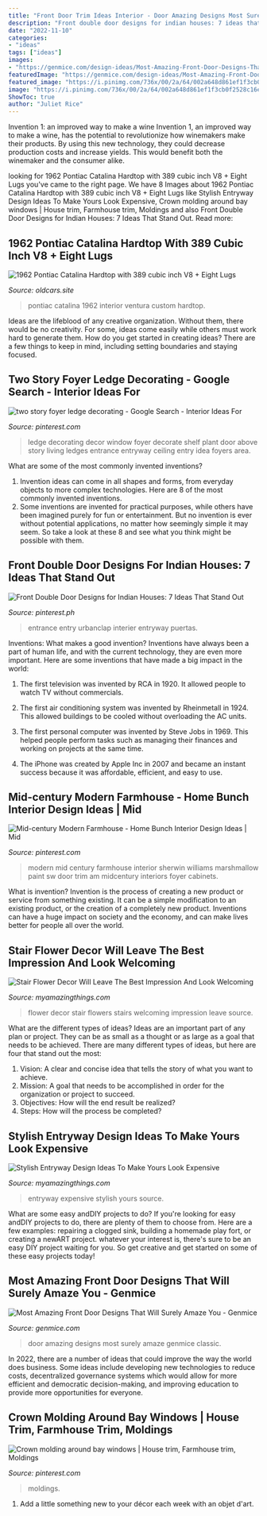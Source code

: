 ```yaml
---
title: "Front Door Trim Ideas Interior - Door Amazing Designs Most Surely Amaze Genmice Classic"
description: "Front double door designs for indian houses: 7 ideas that stand out"
date: "2022-11-10"
categories:
- "ideas"
tags: ["ideas"]
images:
- "https://genmice.com/design-ideas/Most-Amazing-Front-Door-Designs-That-Will-Surely-Amaze-You/94.jpeg"
featuredImage: "https://genmice.com/design-ideas/Most-Amazing-Front-Door-Designs-That-Will-Surely-Amaze-You/94.jpeg"
featured_image: "https://i.pinimg.com/736x/00/2a/64/002a648d861ef1f3cb0f2528c16e2dd9.jpg"
image: "https://i.pinimg.com/736x/00/2a/64/002a648d861ef1f3cb0f2528c16e2dd9.jpg"
ShowToc: true
author: "Juliet Rice"
---
```



Invention 1: an improved way to make a wine
Invention 1, an improved way to make a wine, has the potential to revolutionize how winemakers make their products. By using this new technology, they could decrease production costs and increase yields. This would benefit both the winemaker and the consumer alike.

	

		
looking for 1962 Pontiac Catalina Hardtop with 389 cubic inch V8 + Eight Lugs you've came to the right page. We have 8 Images about 1962 Pontiac Catalina Hardtop with 389 cubic inch V8 + Eight Lugs like Stylish Entryway Design Ideas To Make Yours Look Expensive, Crown molding around bay windows | House trim, Farmhouse trim, Moldings and also Front Double Door Designs for Indian Houses: 7 Ideas That Stand Out. Read more:
		
    
## 1962 Pontiac Catalina Hardtop With 389 Cubic Inch V8 + Eight Lugs

<img loading=lazy src="https://www.oldcars.site/wp-content/uploads/2016/11/1962-pontiac-catalina-interior.jpg" onerror="this.onerror=null;this.src='https://tse1.mm.bing.net/th?id=OIP.JAoaeJyS9ffp7FBXE3q3_AHaEn&amp;pid=15.1';" alt="1962 Pontiac Catalina Hardtop with 389 cubic inch V8 + Eight Lugs">

_Source: oldcars.site_

>pontiac catalina 1962 interior ventura custom hardtop. 

	

Ideas are the lifeblood of any creative organization. Without them, there would be no creativity. For some, ideas come easily while others must work hard to generate them. How do you get started in creating ideas? There are a few things to keep in mind, including setting boundaries and staying focused.

    
## Two Story Foyer Ledge Decorating - Google Search - Interior Ideas For

<img loading=lazy src="https://i.pinimg.com/736x/9c/2e/4b/9c2e4b3ea5bbc0316315985931b93434--window-ledge-decor-plant-ledge-decorating.jpg" onerror="this.onerror=null;this.src='https://tse1.mm.bing.net/th?id=OIP.QYyW-8wqDtGD3rYoS3V6JwAAAA&amp;pid=15.1';" alt="two story foyer ledge decorating - Google Search - Interior Ideas For">

_Source: pinterest.com_

>ledge decorating decor window foyer decorate shelf plant door above story living ledges entrance entryway ceiling entry idea foyers area. 

	

What are some of the most commonly invented inventions?
1. Invention ideas can come in all shapes and forms, from everyday objects to more complex technologies. Here are 8 of the most commonly invented inventions.
2. Some inventions are invented for practical purposes, while others have been imagined purely for fun or entertainment. But no invention is ever without potential applications, no matter how seemingly simple it may seem. So take a look at these 8 and see what you think might be possible with them.

    
## Front Double Door Designs For Indian Houses: 7 Ideas That Stand Out

<img loading=lazy src="https://i.pinimg.com/736x/fa/2d/45/fa2d45c830cc1a2a6522c11207264565.jpg" onerror="this.onerror=null;this.src='https://tse3.mm.bing.net/th?id=OIP.7P_wbhsF6v092x6Q9FIBkwHaLH&amp;pid=15.1';" alt="Front Double Door Designs for Indian Houses: 7 Ideas That Stand Out">

_Source: pinterest.ph_

>entrance entry urbanclap interier entryway puertas. 

	

Inventions: What makes a good invention?
Inventions have always been a part of human life, and with the current technology, they are even more important. Here are some inventions that have made a big impact in the world:
1. The first television was invented by RCA in 1920. It allowed people to watch TV without commercials.

2. The first air conditioning system was invented by Rheinmetall in 1924. This allowed buildings to be cooled without overloading the AC units.

3. The first personal computer was invented by Steve Jobs in 1969. This helped people perform tasks such as managing their finances and working on projects at the same time.

4. The iPhone was created by Apple Inc in 2007 and became an instant success because it was affordable, efficient, and easy to use.

    
## Mid-century Modern Farmhouse - Home Bunch Interior Design Ideas | Mid

<img loading=lazy src="https://i.pinimg.com/736x/00/2a/64/002a648d861ef1f3cb0f2528c16e2dd9.jpg" onerror="this.onerror=null;this.src='https://tse4.mm.bing.net/th?id=OIP.n_5F4UPnv4EkeXl0uNNcEgHaLH&amp;pid=15.1';" alt="Mid-century Modern Farmhouse - Home Bunch Interior Design Ideas | Mid">

_Source: pinterest.com_

>modern mid century farmhouse interior sherwin williams marshmallow paint sw door trim am midcentury interiors foyer cabinets. 

	

What is invention?
Invention is the process of creating a new product or service from something existing. It can be a simple modification to an existing product, or the creation of a completely new product. Inventions can have a huge impact on society and the economy, and can make lives better for people all over the world.

    
## Stair Flower Decor Will Leave The Best Impression And Look Welcoming

<img loading=lazy src="http://myamazingthings.com/wp-content/uploads/2017/05/stairs-flowers-2.jpg" onerror="this.onerror=null;this.src='https://tse3.mm.bing.net/th?id=OIP.uZkDdTRb569_x5nBDB4-lgHaLH&amp;pid=15.1';" alt="Stair Flower Decor Will Leave The Best Impression And Look Welcoming">

_Source: myamazingthings.com_

>flower decor stair flowers stairs welcoming impression leave source. 

	

What are the different types of ideas?
Ideas are an important part of any plan or project. They can be as small as a thought or as large as a goal that needs to be achieved. There are many different types of ideas, but here are four that stand out the most: 
1) Vision: A clear and concise idea that tells the story of what you want to achieve.
2) Mission: A goal that needs to be accomplished in order for the organization or project to succeed.
3) Objectives: How will the end result be realized? 
4) Steps: How will the process be completed?

    
## Stylish Entryway Design Ideas To Make Yours Look Expensive

<img loading=lazy src="https://myamazingthings.com/wp-content/uploads/2017/08/entryway-ideas-1.jpg" onerror="this.onerror=null;this.src='https://tse4.mm.bing.net/th?id=OIP.tZJWxV5dqt--gwgjBH9wCgHaLI&amp;pid=15.1';" alt="Stylish Entryway Design Ideas To Make Yours Look Expensive">

_Source: myamazingthings.com_

>entryway expensive stylish yours source. 

	

What are some easy andDIY projects to do?
If you're looking for easy andDIY projects to do, there are plenty of them to choose from. Here are a few examples: repairing a clogged sink, building a homemade play fort, or creating a newART project. whatever your interest is, there's sure to be an easy DIY project waiting for you. So get creative and get started on some of these easy projects today!

    
## Most Amazing Front Door Designs That Will Surely Amaze You - Genmice

<img loading=lazy src="https://genmice.com/design-ideas/Most-Amazing-Front-Door-Designs-That-Will-Surely-Amaze-You/94.jpeg" onerror="this.onerror=null;this.src='https://tse3.mm.bing.net/th?id=OIP.zGRlikslMhJ1NPB_1oPH-AHaLI&amp;pid=15.1';" alt="Most Amazing Front Door Designs That Will Surely Amaze You - Genmice">

_Source: genmice.com_

>door amazing designs most surely amaze genmice classic. 

	

In 2022, there are a number of ideas that could improve the way the world does business. Some ideas include developing new technologies to reduce costs, decentralized governance systems which would allow for more efficient and democratic decision-making, and improving education to provide more opportunities for everyone.

    
## Crown Molding Around Bay Windows | House Trim, Farmhouse Trim, Moldings

<img loading=lazy src="https://i.pinimg.com/736x/01/86/ec/0186ec0d2aa75674a9229a9a0b3dc3be.jpg" onerror="this.onerror=null;this.src='https://tse3.mm.bing.net/th?id=OIP.B_Knbf1o4m8zuoD3wzSA_AAAAA&amp;pid=15.1';" alt="Crown molding around bay windows | House trim, Farmhouse trim, Moldings">

_Source: pinterest.com_

>moldings. 

	

1. Add a little something new to your décor each week with an objet d'art.

